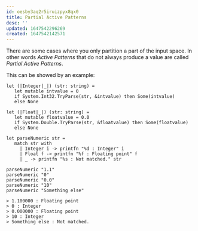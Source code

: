 ```yaml
---
id: oesby3aq2r5iruizpyx8qx0
title: Partial Active Patterns
desc: ''
updated: 1647542296269
created: 1647542142571
---
```

There are some cases where you only partition a part of the input space. In other words *Active Patterns* that do not always produce a value are called *Partial Active Patterns*.

This can be showed by an example:
```F#
let (|Integer|_|) (str: string) =
   let mutable intvalue = 0
   if System.Int32.TryParse(str, &intvalue) then Some(intvalue)
   else None

let (|Float|_|) (str: string) =
   let mutable floatvalue = 0.0
   if System.Double.TryParse(str, &floatvalue) then Some(floatvalue)
   else None

let parseNumeric str =
   match str with
     | Integer i -> printfn "%d : Integer" i
     | Float f -> printfn "%f : Floating point" f
     | _ -> printfn "%s : Not matched." str

parseNumeric "1.1"
parseNumeric "0"
parseNumeric "0.0"
parseNumeric "10"
parseNumeric "Something else"

> 1.100000 : Floating point
> 0 : Integer
> 0.000000 : Floating point
> 10 : Integer
> Something else : Not matched.
```
